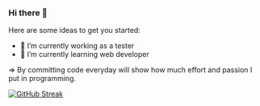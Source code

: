 ### Hi there 👋

Here are some ideas to get you started:

- 🔭 I’m currently working as a tester
- 🌱 I’m currently learning web developer

=> By committing code everyday will show how much effort and passion I put in programming.


[![GitHub Streak](https://github-readme-streak-stats.herokuapp.com/?user=duongyen24&theme=dark)](https://git.io/streak-stats)

